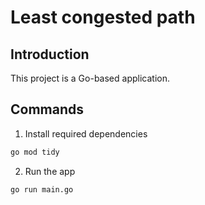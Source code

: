 # Least congested path

## Introduction
This project is a Go-based application.

## Commands
1. Install required dependencies
```bash
go mod tidy
```

2. Run the app
```bash
go run main.go
```
